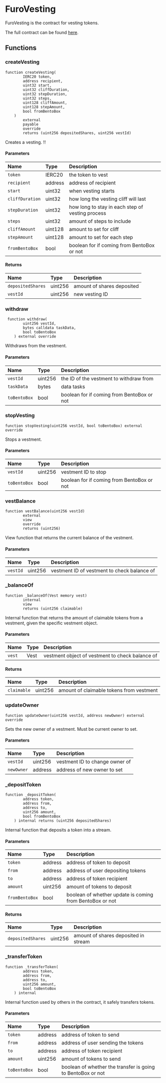 # FuroVesting

FuroVesting is the contract for vesting tokens.

The full contract can be found [here](https://github.com/sushiswap/furo/blob/master/contracts/base/FuroVesting.sol).

## Functions

### createVesting

```
function createVesting(
        IERC20 token,
        address recipient,
        uint32 start,
        uint32 cliffDuration,
        uint32 stepDuration,
        uint32 steps,
        uint128 cliffAmount,
        uint128 stepAmount,
        bool fromBentoBox
    )
        external
        payable
        override
        returns (uint256 depositedShares, uint256 vestId)
```

Creates a vesting. !!

#### Parameters

| Name            | Type    | Description                                      |
| :-------------- | :------ | :----------------------------------------------- |
| `token`         | IERC20  | the token to vest                                |
| `recipient`     | address | address of recipient                             |
| `start`         | uint32  | when vesting starts                              |
| `cliffDuration` | uint32  | how long the vesting cliff will last             |
| `stepDuration`  | uint32  | how long to stay in each step of vesting process |
| `steps`         | uint32  | amount of steps to include                       |
| `cliffAmount`   | uint128 | amount to set for cliff                          |
| `stepAmount`    | uint128 | amount to set for each step                      |
| `fromBentoBox`  | bool    | boolean for if coming from BentoBox or not       |

#### Returns

| Name              | Type    | Description                |
| :---------------- | :------ | :------------------------- |
| `depositedShares` | uint256 | amount of shares deposited |
| `vestId`          | uint256 | new vesting ID             |

### withdraw

```
 function withdraw(
        uint256 vestId,
        bytes calldata taskData,
        bool toBentoBox
    ) external override
```

Withdraws from the vestment.

#### Parameters

| Name         | Type    | Description                                |
| :----------- | :------ | :----------------------------------------- |
| `vestId`     | uint256 | the ID of the vestment to withdraw from    |
| `taskData`   | bytes   | data tasks                                 |
| `toBentoBox` | bool    | boolean for if coming from BentoBox or not |

### stopVesting

```
function stopVesting(uint256 vestId, bool toBentoBox) external override
```

Stops a vestment.

#### Parameters

| Name         | Type    | Description                                |
| :----------- | :------ | :----------------------------------------- |
| `vestId`     | uint256 | vestment ID to stop                        |
| `toBentoBox` | bool    | boolean for if coming from BentoBox or not |

### vestBalance

```
function vestBalance(uint256 vestId)
        external
        view
        override
        returns (uint256)
```

View function that returns the current balance of the vestment.

#### Parameters

| Name     | Type    | Description                                 |
| :------- | :------ | :------------------------------------------ |
| `vestId` | uint256 | vestment ID of vestment to check balance of |

### \_balanceOf

```
function _balanceOf(Vest memory vest)
        internal
        view
        returns (uint256 claimable)
```

Internal function that returns the amount of claimable tokens from a vestment, given the specific vestment object.

#### Parameters

| Name   | Type | Description                                     |
| :----- | :--- | :---------------------------------------------- |
| `vest` | Vest | vestment object of vestment to check balance of |

#### Returns

| Name        | Type    | Description                              |
| :---------- | :------ | :--------------------------------------- |
| `claimable` | uint256 | amount of claimable tokens from vestment |

### updateOwner

```
function updateOwner(uint256 vestId, address newOwner) external override
```

Sets the new owner of a vestment. Must be current owner to set.

#### Parameters

| Name       | Type    | Description                    |
| :--------- | :------ | :----------------------------- |
| `vestId`   | uint256 | vestment ID to change owner of |
| `newOwner` | address | address of new owner to set    |

### \_depositToken

```
function _depositToken(
        address token,
        address from,
        address to,
        uint256 amount,
        bool fromBentoBox
    ) internal returns (uint256 depositedShares)
```

Internal function that deposits a token into a stream.

#### Parameters

| Name           | Type    | Description                                              |
| :------------- | :------ | :------------------------------------------------------- |
| `token`        | address | address of token to deposit                              |
| `from`         | address | address of user depositing tokens                        |
| `to`           | address | address of token recipient                               |
| `amount`       | uint256 | amount of tokens to deposit                              |
| `fromBentoBox` | bool    | boolean of whether update is coming from BentoBox or not |

#### Returns

| Name              | Type    | Description                          |
| :---------------- | :------ | :----------------------------------- |
| `depositedShares` | uint256 | amount of shares deposited in stream |

### \_transferToken

```
function _transferToken(
        address token,
        address from,
        address to,
        uint256 amount,
        bool toBentoBox
    ) internal
```

Internal function used by others in the contract, it safely transfers tokens.

#### Parameters

| Name         | Type    | Description                                                 |
| :----------- | :------ | :---------------------------------------------------------- |
| `token`      | address | address of token to send                                    |
| `from`       | address | address of user sending the tokens                          |
| `to`         | address | address of token recipient                                  |
| `amount`     | uint256 | amount of tokens to send                                    |
| `toBentoBox` | bool    | boolean of whether the transfer is going to BentoBox or not |
